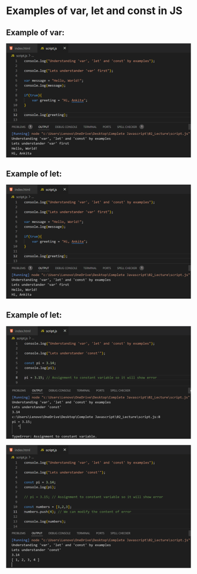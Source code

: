 # Examples of var, let and const in JS

## Example of var:

![Screenshot](i1.png)

## Example of let:

![Screenshot](i1.png)

## Example of let:

![Screenshot](i3.png)

![Screenshot](i4.png)
